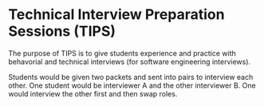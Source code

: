 # Technical Interview Preparation Sessions (TIPS)
The purpose of TIPS is to give students experience and practice with behavorial and technical interviews (for software engineering interviews).

Students would be given two packets and sent into pairs to interview each other. One student would be interviewer A and the other interviewer B. 
One would interview the other first and then swap roles.
